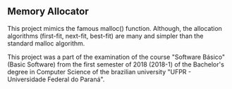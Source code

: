 ## Memory Allocator ##

This project mimics the famous malloc() function. Although, the allocation algorithms (first-fit, next-fit, best-fit) are many and simpler than the standard malloc algorithm.

This project was a part of the examination of the course "Software Básico" (Basic Software) from the first semester of 2018 (2018-1) of the Bachelor's degree in Computer Science of the brazilian university "UFPR - Universidade Federal do Paraná".
